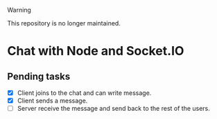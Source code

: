 > [!WARNING]  
> This repository is no longer maintained.

# Chat with Node and Socket.IO

## Pending tasks

- [x] Client joins to the chat and can write message.
- [x] Client sends a message.
- [ ] Server receive the message and send back to the rest of the users.
